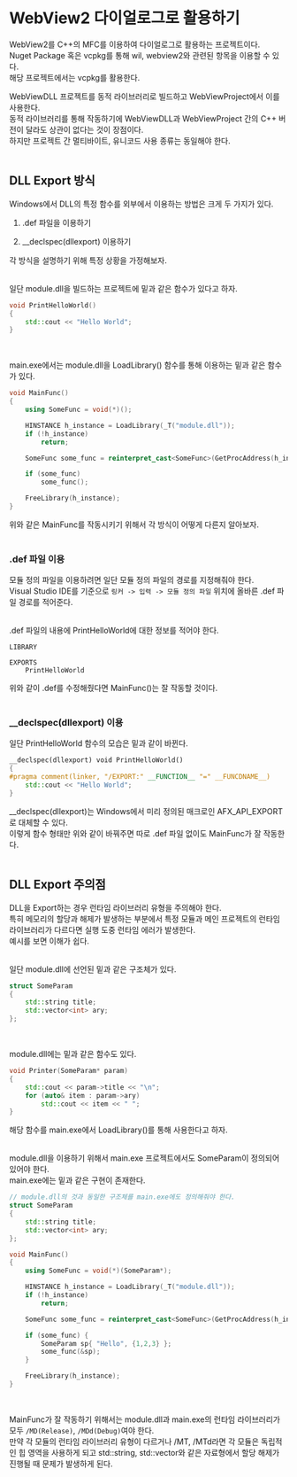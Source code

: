 # WebView2 다이얼로그로 활용하기

WebView2를 C++의 MFC를 이용하여 다이얼로그로 활용하는 프로젝트이다.  
Nuget Package 혹은 vcpkg를 통해 wil, webview2와 관련된 항목을 이용할 수 있다.  
해당 프로젝트에서는 vcpkg를 활용한다.  

WebViewDLL 프로젝트를 동적 라이브러리로 빌드하고 WebViewProject에서 이를 사용한다.  
동적 라이브러리를 통해 작동하기에 WebViewDLL과 WebViewProject 간의 C++ 버전이 달라도 상관이 없다는 것이 장점이다.  
하지만 프로젝트 간 멀티바이트, 유니코드 사용 종류는 동일해야 한다.  
&nbsp;  

## DLL Export 방식  

Windows에서 DLL의 특정 함수를 외부에서 이용하는 방법은 크게 두 가지가 있다.  

1. .def 파일을 이용하기  

2. __declspec(dllexport) 이용하기  

각 방식을 설명하기 위해 특정 상황을 가정해보자.  
&nbsp;  

일단 module.dll을 빌드하는 프로젝트에 밑과 같은 함수가 있다고 하자.  
```c++
void PrintHelloWorld()
{
	std::cout << "Hello World";
}
```
&nbsp;  

main.exe에서는 module.dll을 LoadLibrary() 함수를 통해 이용하는 밑과 같은 함수가 있다.  
```c++
void MainFunc()
{
	using SomeFunc = void(*)();

	HINSTANCE h_instance = LoadLibrary(_T("module.dll"));
	if (!h_instance)
		return;

	SomeFunc some_func = reinterpret_cast<SomeFunc>(GetProcAddress(h_instance, "PrintHelloWorld"));

	if (some_func)
		some_func();

	FreeLibrary(h_instance);
}
```
위와 같은 MainFunc를 작동시키기 위해서 각 방식이 어떻게 다른지 알아보자.  
&nbsp;  

### .def 파일 이용  

모듈 정의 파일을 이용하려면 일단 모듈 정의 파일의 경로를 지정해줘야 한다.  
Visual Studio IDE를 기준으로 ```링커 -> 입력 -> 모듈 정의 파일``` 위치에 올바른 .def 파일 경로를 적어준다.  
&nbsp;  

.def 파일의 내용에 PrintHelloWorld에 대한 정보를 적어야 한다.  
```
LIBRARY

EXPORTS
    PrintHelloWorld
```
위와 같이 .def를 수정해줬다면 MainFunc()는 잘 작동할 것이다.  
&nbsp;  

### __declspec(dllexport) 이용  

일단 PrintHelloWorld 함수의 모습은 밑과 같이 바뀐다.  
```c++
__declspec(dllexport) void PrintHelloWorld()
{
#pragma comment(linker, "/EXPORT:" __FUNCTION__ "=" __FUNCDNAME__)
	std::cout << "Hello World";
}
```
__declspec(dllexport)는 Windows에서 미리 정의된 매크로인 AFX_API_EXPORT로 대체할 수 있다.  
이렇게 함수 형태만 위와 같이 바꿔주면 따로 .def 파일 없이도 MainFunc가 잘 작동한다.  
&nbsp;  

## DLL Export 주의점  

DLL을 Export하는 경우 런타임 라이브러리 유형을 주의해야 한다.  
특히 메모리의 할당과 해제가 발생하는 부분에서 특정 모듈과 메인 프로젝트의 런타임 라이브러리가 다르다면 실행 도중 런타임 에러가 발생한다.  
예시를 보면 이해가 쉽다.  
&nbsp;  

일단 module.dll에 선언된 밑과 같은 구조체가 있다.  
```c++
struct SomeParam
{
	std::string title;
	std::vector<int> ary;
};
```
&nbsp;  

module.dll에는 밑과 같은 함수도 있다.  
```c++
void Printer(SomeParam* param)
{
    std::cout << param->title << "\n";
    for (auto& item : param->ary)
        std::cout << item << " ";
}
```
해당 함수를 main.exe에서 LoadLibrary()를 통해 사용한다고 하자.  
&nbsp;  

module.dll을 이용하기 위해서 main.exe 프로젝트에서도 SomeParam이 정의되어 있어야 한다.  
main.exe에는 밑과 같은 구현이 존재한다.  
```c++
// module.dll의 것과 동일한 구조체를 main.exe에도 정의해줘야 한다.
struct SomeParam
{
	std::string title;
	std::vector<int> ary;
};

void MainFunc()
{
	using SomeFunc = void(*)(SomeParam*);

	HINSTANCE h_instance = LoadLibrary(_T("module.dll"));
	if (!h_instance)
		return;

	SomeFunc some_func = reinterpret_cast<SomeFunc>(GetProcAddress(h_instance, "PrintHelloWorld"));

	if (some_func) {
        SomeParam sp{ "Hello", {1,2,3} };
		some_func(&sp);
    }

	FreeLibrary(h_instance);
}
```
&nbsp;  

MainFunc가 잘 작동하기 위해서는 module.dll과 main.exe의 런타임 라이브러리가 모두 ```/MD(Release)```, ```/MDd(Debug)```여야 한다.  
만약 각 모듈의 런타임 라이브러리 유형이 다르거나 /MT, /MTd라면 각 모듈은 독립적인 힙 영역을 사용하게 되고 std::string, std::vector와 같은 자료형에서 할당 해제가 진행될 때 문제가 발생하게 된다.  